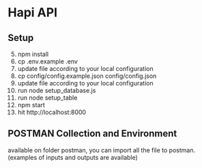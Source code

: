 Hapi API
==============

Setup
------------

5. npm install
1. cp .env.example .env
2. update file according to your local configuration
3. cp config/config.example.json config/config.json
4. update file according to your local configuration
5. run node setup_database.js
6. run node setup_table
6. npm start
7. hit http://localhost:8000


POSTMAN Collection and Environment
------------
available on folder postman, you can import all the file to postman. (examples of inputs and outputs are available)